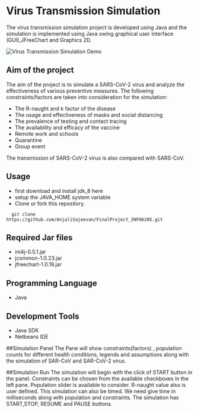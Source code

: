 # Virus Transmission Simulation
The virus transmission simulation project is developed using Java and the simulation is implemented using Java swing graphical user interface (GUI),JFreeChart and Graphics 2D. 

![Virus Transmission Simulation Demo](demo/project.gif)

## Aim of the project

The aim of the project is to simulate a SARS-CoV-2 virus and analyze the effectiveness of various preventive measures. The following constraints/factors are taken into consideration for the simulation:

- The R-naught and k factor of the disease
- The usage and effectiveness of masks and social distancing
- The prevalence of testing and contact tracing
- The availability and efficacy of the vaccine
- Remote work and schools
- Quarantine
- Group event

The transmission of SARS-CoV-2 virus is also compared with SARS-CoV.

## Usage
 - first download and install jdk_8 here
 - setup the JAVA_HOME system variable
 - Clone or fork this repository.
```
  git clone https://github.com/AnjaliSajeevan/FinalProject_INFO6205.git
```

## Required Jar files 
- ini4j-0.5.1.jar
- jcommon-1.0.23.jar
- jfreechart-1.0.19.jar

## Programming Language 
- Java

## Development Tools
- Java SDK
- Netbeans IDE

##Simulation Panel
The Pane will show constraints(factors) , population counts for different health conditions, legends and assumptions along with the simulation of SAR-CoV and SAR-CoV-2 virus.

##Simulation Run
The simulation will begin with the click of START button in the panel. Constraints can be chosen from the available checkboxes in the left pane. Population slider is available to consider. R-naught value also is user defined.
This simulation can also be timed. We need give time in milliseconds along with population and constraints.
The simulation has START,STOP, RESUME and PAUSE buttons.

